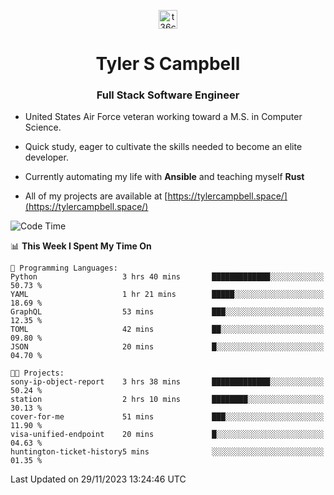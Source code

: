 <p align="center">
<a href="https://www.linkedin.com/in/t36campbell" target="blank"><img align="center" src="https://ik.imagekit.io/t36campbell/Portfolio/linkedin.png.original_m8bbGgPh6.png" alt="t36campbell" height="30" width="30" /></a>
</p>
<h1 align="center">Tyler S Campbell</h1>
<h3 align="center">Full Stack Software Engineer</h3>

* United States Air Force veteran working toward a M.S. in Computer Science.

* Quick study, eager to cultivate the skills needed to become an elite developer.

* Currently automating my life with **Ansible** and teaching myself **Rust**

* All of my projects are available at [https://tylercampbell.space/](https://tylercampbell.space/)

<!--START_SECTION:waka-->
![Code Time](http://img.shields.io/badge/Code%20Time-3%2C007%20hrs%2028%20mins-blue)

📊 **This Week I Spent My Time On** 

```text
💬 Programming Languages: 
Python                   3 hrs 40 mins       █████████████░░░░░░░░░░░░   50.73 % 
YAML                     1 hr 21 mins        █████░░░░░░░░░░░░░░░░░░░░   18.69 % 
GraphQL                  53 mins             ███░░░░░░░░░░░░░░░░░░░░░░   12.35 % 
TOML                     42 mins             ██░░░░░░░░░░░░░░░░░░░░░░░   09.80 % 
JSON                     20 mins             █░░░░░░░░░░░░░░░░░░░░░░░░   04.70 % 

🐱‍💻 Projects: 
sony-ip-object-report    3 hrs 38 mins       █████████████░░░░░░░░░░░░   50.24 % 
station                  2 hrs 10 mins       ████████░░░░░░░░░░░░░░░░░   30.13 % 
cover-for-me             51 mins             ███░░░░░░░░░░░░░░░░░░░░░░   11.90 % 
visa-unified-endpoint    20 mins             █░░░░░░░░░░░░░░░░░░░░░░░░   04.63 % 
huntington-ticket-history5 mins              ░░░░░░░░░░░░░░░░░░░░░░░░░   01.35 % 
```


 Last Updated on 29/11/2023 13:24:46 UTC
<!--END_SECTION:waka-->
